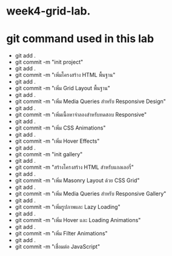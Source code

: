 # week4-grid-lab.
# git command used in this lab
- git add .
- git commit -m "init project"
- git add .
- git commit -m "เพิ่มโครงสร้าง HTML พื้นฐาน"
- git add .
- git commit -m "เพิ่ม Grid Layout พื้นฐาน"
- git add .
- git commit -m "เพิ่ม Media Queries สำหรับ Responsive Design"
- git add .
- git commit -m "เพิ่มเนื้อหาจำลองสำหรับทดสอบ Responsive"
- git add .
- git commit -m "เพิ่ม CSS Animations"
- git add .
- git commit -m "เพิ่ม Hover Effects"
- git add .
- git commit -m "init gallery"
- git add .
- git commit -m "สร้างโครงสร้าง HTML สำหรับแกลเลอรี่"
- git add .
- git commit -m "เพิ่ม Masonry Layout ด้วย CSS Grid"
- git add .
- git commit -m "เพิ่ม Media Queries สำหรับ Responsive Gallery"
- git add .
- git commit -m "เพิ่มรูปภาพและ Lazy Loading"
- git add .
- git commit -m "เพิ่ม Hover และ Loading Animations"
- git add .
- git commit -m "เพิ่ม Filter Animations"
- git add .
- git commit -m "เชื่อมต่อ JavaScript"